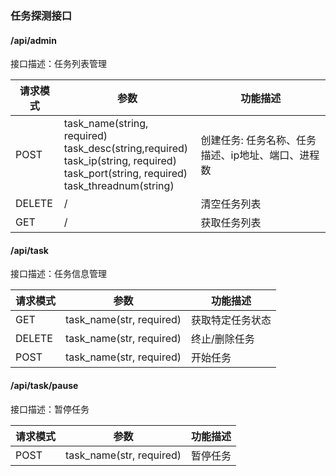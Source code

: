 ### 任务探测接口

#### /api/admin

接口描述：任务列表管理

| 请求模式 | 参数                                                         | 功能描述                                           |
| -------- | ------------------------------------------------------------ | -------------------------------------------------- |
| POST     | task_name(string, required)<br>task_desc(string,required)<br>task_ip(string, required)<br>task_port(string, required)<br>task_threadnum(string) | 创建任务: 任务名称、任务描述、ip地址、端口、进程数 |
| DELETE   | /                                                            | 清空任务列表                                       |
| GET      | /                                                            | 获取任务列表                                       |

#### /api/task

接口描述：任务信息管理

| 请求模式 | 参数                   | 功能描述         |
| -------- | ---------------------- | ---------------- |
| GET      | task_name(str, required) | 获取特定任务状态 |
| DELETE | task_name(str, required) | 终止/删除任务 |
| POST | task_name(str, required) | 开始任务 |

#### /api/task/pause

接口描述：暂停任务

| 请求模式 | 参数                   | 功能描述 |
| -------- | ---------------------- | -------- |
| POST     | task_name(str, required) | 暂停任务 |
